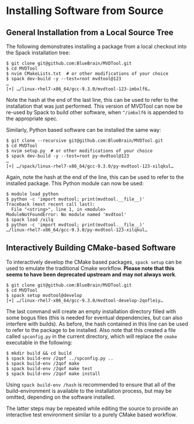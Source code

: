 # Installing Software from Source

## General Installation from a Local Source Tree

The following demonstrates installing a package from a local checkout into
the Spack installation tree:

    $ git clone git@github.com:BlueBrain/MVDTool.git
    $ cd MVDTool
    $ nvim CMakeLists.txt  # or other modifications of your choice
    $ spack dev-build -y --test=root mvdtool@123
    …
    [+] …/linux-rhel7-x86_64/gcc-9.3.0/mvdtool-123-imbxlf6…

Note the hash at the end of the last line, this can be used to refer to the
installation that was just performed.
This version of MVDTool can now be re-used by Spack to build other
software, when `^/imbxlf6` is appended to the appropriate
spec.

Similarly, Python based software can be installed the same way:

    $ git clone --recursive git@github.com:BlueBrain/MVDTool.git
    $ cd MVDTool
    $ nvim setup.py  # or other modifications of your choice
    $ spack dev-build -y --test=root py-mvdtool@123
    …
    [+] …/spack/linux-rhel7-x86_64/gcc-9.3.0/py-mvdtool-123-xilqkul…

Again, note the hash at the end of the line, this can be used to refer to
the installed package.
This Python module can now be used:

    $ module load python
    $ python -c 'import mvdtool; print(mvdtool.__file__)'
    Traceback (most recent call last):
      File "<string>", line 1, in <module>
    ModuleNotFoundError: No module named 'mvdtool'
    $ spack load /xilq
    $ python -c 'import mvdtool; print(mvdtool.__file__)'
    …/linux-rhel7-x86_64/gcc-9.3.0/py-mvdtool-123-xilqkul…

## Interactively Building CMake-based Software

To interactively develop the CMake based packages, `spack setup` can be
used to emulate the traditional Cmake workflow.
**Please note that this seems to have been deprecated upstream and may not
always work**.

    $ git clone git@github.com:BlueBrain/MVDTool.git
    $ cd MVDTool
    $ spack setup mvdtool@develop
    [+] …/linux-rhel7-x86_64/gcc-9.3.0/mvdtool-develop-2qofleiy…


The last command will create an empty installation directory filled with
some bogus files (this is needed for eventual dependencies, but can also
interfere with builds).
As before, the hash contained in this line can be used to refer to the
package to be installed.
Also note that this created a file called `spconfig.py` in the current
directory, which will replace the `cmake` executable in the following:

    $ mkdir build && cd build
    $ spack build-env /2qof ../spconfig.py ..
    $ spack build-env /2qof make
    $ spack build-env /2qof make test
    $ spack build-env /2qof make install

Using `spack build-env /hash` is recommended to ensure that all of the
build-environment is available to the installation process, but may be
omitted, depending on the software installed.

The latter steps may be repeated while editing the source to provide an
interactive test environment similar to a purely CMake based workflow.
